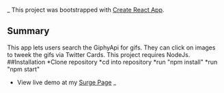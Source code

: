 _
This project was bootstrapped with [Create React App](https://github.com/facebookincubator/create-react-app).


## Summary
This app lets users search the GiphyApi for gifs. They can click on images to tweek the gifs via Twitter Cards. This project requires NodeJs.
##Installation
*Clone repository
*cd into repository
*run "npm install"
*run "npm start"
* View live demo at my [Surge Page](htt://giphy.surge.sh)
_
